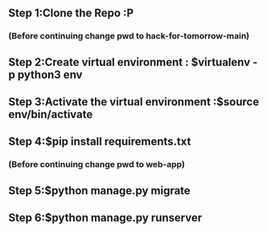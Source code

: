 ## Step 1:Clone the Repo :P 
### (Before continuing change pwd to hack-for-tomorrow-main)
## Step 2:Create virtual environment : $virtualenv -p python3 env
## Step 3:Activate the virtual environment :$source env/bin/activate
## Step 4:$pip install requirements.txt
### (Before continuing change pwd to web-app)
## Step 5:$python manage.py migrate
## Step 6:$python manage.py runserver

